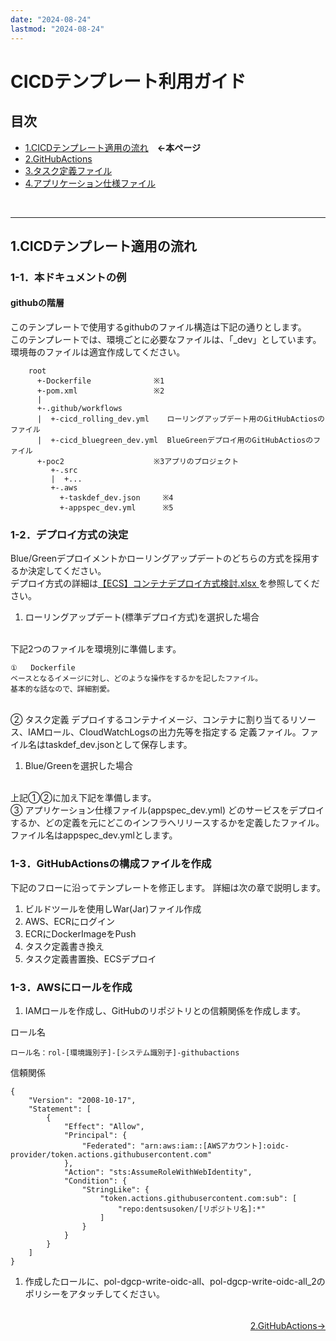 ```yaml
---
date: "2024-08-24"
lastmod: "2024-08-24"
---
```


# CICDテンプレート利用ガイド
## 目次
- [1.CICDテンプレート適用の流れ](/fluentbit/#1テンプレート適用の流れ)　**←本ページ**
- [2.GitHubActions](/cicd/actions) 
- [3.タスク定義ファイル](/cicd/taskdef)
- [4.アプリケーション仕様ファイル](/cicd/appspec)
<br>

---

## 1.CICDテンプレート適用の流れ
### 1-1．本ドキュメントの例  
#### githubの階層  
このテンプレートで使用するgithubのファイル構造は下記の通りとします。  
このテンプレートでは、環境ごとに必要なファイルは、「_dev」としています。  
環境毎のファイルは適宜作成してください。
```github
    root  
      +-Dockerfile              ※1
      +-pom.xml                 ※2
      |  
      +-.github/workflows  
      |  +-cicd_rolling_dev.yml    ローリングアップデート用のGitHubActiosのファイル
      |  +-cicd_bluegreen_dev.yml  BlueGreenデプロイ用のGitHubActiosのファイル
      +-poc2                    ※3アプリのプロジェクト
         +-.src  
         |  +...  
         +-.aws  
           +-taskdef_dev.json     ※4
           +-appspec_dev.yml      ※5
```     

### 1-2．デプロイ方式の決定  
Blue/Greenデプロイメントかローリングアップデートのどちらの方式を採用するか決定してください。  
デプロイ方式の詳細は[【ECS】コンテナデプロイ方式検討.xlsx ](/files/【ECS】コンテナデプロイ方式検討.xlsx)を参照してください。
<br>
1. ローリングアップデート(標準デプロイ方式)を選択した場合  
<br>
下記2つのファイルを環境別に準備します。

    ①   Dockerfile  
    ベースとなるイメージに対し、どのような操作をするかを記したファイル。  
    基本的な話なので、詳細割愛。  
<br>
    ➁   タスク定義  
    デプロイするコンテナイメージ、コンテナに割り当てるリソース、IAMロール、CloudWatchLogsの出力先等を指定する  
    定義ファイル。ファイル名はtaskdef_dev.jsonとして保存します。

1. Blue/Greenを選択した場合  
<br>
上記①②に加え下記を準備します。  
<br>
    ③   アプリケーション仕様ファイル(appspec_dev.yml)  
    どのサービスをデプロイするか、どの定義を元にどこのインフラへリリースするかを定義したファイル。  
    ファイル名はappspec_dev.ymlとします。
<br>


### 1-3．GitHubActionsの構成ファイルを作成
下記のフローに沿ってテンプレートを修正します。 詳細は次の章で説明します。 
1. ビルドツールを使用しWar(Jar)ファイル作成
1. AWS、ECRにログイン  
1. ECRにDockerImageをPush  
1. タスク定義書き換え  
1. タスク定義書置換、ECSデプロイ  

### 1-3．AWSにロールを作成
1. IAMロールを作成し、GitHubのリポジトリとの信頼関係を作成します。  

ロール名
```Role
ロール名：rol-[環境識別子]-[システム識別子]-githubactions
```  
信頼関係
```
{
    "Version": "2008-10-17",
    "Statement": [
        {
            "Effect": "Allow",
            "Principal": {
                "Federated": "arn:aws:iam::[AWSアカウント]:oidc-provider/token.actions.githubusercontent.com"
            },
            "Action": "sts:AssumeRoleWithWebIdentity",
            "Condition": {
                "StringLike": {
                    "token.actions.githubusercontent.com:sub": [
                        "repo:dentsusoken/[リポジトリ名]:*"
                    ]
                }
            }
        }
    ]
}
```  
1. 作成したロールに、pol-dgcp-write-oidc-all、pol-dgcp-write-oidc-all_2のポリシーをアタッチしてください。
<br>



<!--
<p style="margin-top: 20em"></p>  
-->
<div style="display: flex; justify-content: space-between;">
  <div style="text-align: center;">
  </div>
  <div style="text-align: center;">
　　<a href="./actions">2.GitHubActions→</a>
  </div>
</div>




